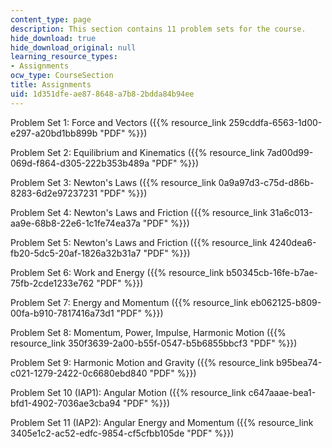 ```yaml
---
content_type: page
description: This section contains 11 problem sets for the course.
hide_download: true
hide_download_original: null
learning_resource_types:
- Assignments
ocw_type: CourseSection
title: Assignments
uid: 1d351dfe-ae87-8648-a7b8-2bdda84b94ee
---
```


Problem Set 1: Force and Vectors ({{% resource_link 259cddfa-6563-1d00-e297-a20bd1bb899b "PDF" %}})

Problem Set 2: Equilibrium and Kinematics ({{% resource_link 7ad00d99-069d-f864-d305-222b353b489a "PDF" %}})

Problem Set 3: Newton's Laws ({{% resource_link 0a9a97d3-c75d-d86b-8283-6d2e97237231 "PDF" %}})

Problem Set 4: Newton's Laws and Friction ({{% resource_link 31a6c013-aa9e-68b8-22e6-1c1fe74ea37a "PDF" %}})

Problem Set 5: Newton's Laws and Friction ({{% resource_link 4240dea6-fb20-5dc5-20af-1826a32b31a7 "PDF" %}})

Problem Set 6: Work and Energy ({{% resource_link b50345cb-16fe-b7ae-75fb-2cde1233e762 "PDF" %}})

Problem Set 7: Energy and Momentum ({{% resource_link eb062125-b809-00fa-b910-7817416a73d1 "PDF" %}})

Problem Set 8: Momentum, Power, Impulse, Harmonic Motion ({{% resource_link 350f3639-2a00-b55f-0547-b5b6855bbcf3 "PDF" %}})

Problem Set 9: Harmonic Motion and Gravity ({{% resource_link b95bea74-c021-1279-2422-0c6680ebd840 "PDF" %}})

Problem Set 10 (IAP1): Angular Motion ({{% resource_link c647aaae-bea1-bfd1-4902-7036ae3cba94 "PDF" %}})

Problem Set 11 (IAP2): Angular Energy and Momentum ({{% resource_link 3405e1c2-ac52-edfc-9854-cf5cfbb105de "PDF" %}})